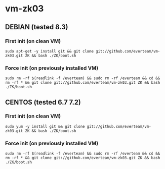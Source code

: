 # vm-zk03


## DEBIAN (tested 8.3)

### First init (on clean VM)
```
sudo apt-get -y install git && git clone git://github.com/everteam/vm-zk03.git ZK && bash ./ZK/boot.sh
```

### Force init (on previously installed VM)
```
sudo rm -rf $(readlink -f /everteam) && sudo rm -rf /everteam && cd && rm -rf * && git clone git://github.com/everteam/vm-zk03.git ZK && bash ./ZK/boot.sh
```

## CENTOS (tested 6.7 7.2)

### First init (on clean VM)
```
sudo yum -y install git && git clone git://github.com/everteam/vm-zk03.git ZK && bash ./ZK/boot.sh
```

### Force init (on previously installed VM)
```
sudo rm -rf $(readlink -f /everteam) && sudo rm -rf /everteam && cd && rm -rf * && git clone git://github.com/everteam/vm-zk03.git ZK && bash ./ZK/boot.sh
```
